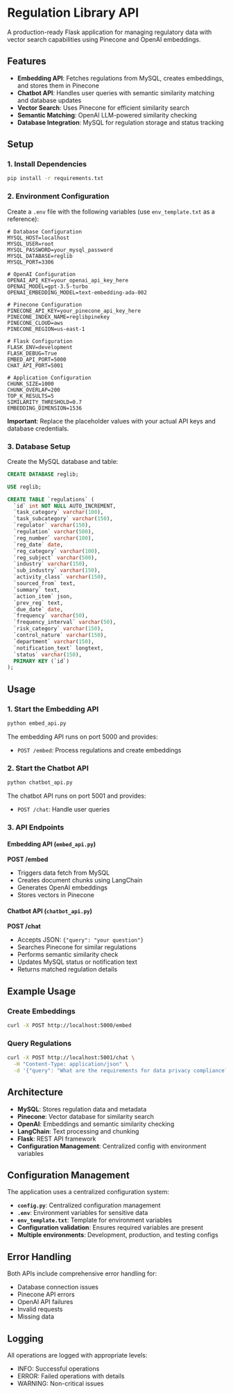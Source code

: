 # Regulation Library API

A production-ready Flask application for managing regulatory data with vector search capabilities using Pinecone and OpenAI embeddings.

## Features

- **Embedding API**: Fetches regulations from MySQL, creates embeddings, and stores them in Pinecone
- **Chatbot API**: Handles user queries with semantic similarity matching and database updates
- **Vector Search**: Uses Pinecone for efficient similarity search
- **Semantic Matching**: OpenAI LLM-powered similarity checking
- **Database Integration**: MySQL for regulation storage and status tracking

## Setup

### 1. Install Dependencies

```bash
pip install -r requirements.txt
```

### 2. Environment Configuration

Create a `.env` file with the following variables (use `env_template.txt` as a reference):

```env
# Database Configuration
MYSQL_HOST=localhost
MYSQL_USER=root
MYSQL_PASSWORD=your_mysql_password
MYSQL_DATABASE=reglib
MYSQL_PORT=3306

# OpenAI Configuration
OPENAI_API_KEY=your_openai_api_key_here
OPENAI_MODEL=gpt-3.5-turbo
OPENAI_EMBEDDING_MODEL=text-embedding-ada-002

# Pinecone Configuration
PINECONE_API_KEY=your_pinecone_api_key_here
PINECONE_INDEX_NAME=reglibpinekey
PINECONE_CLOUD=aws
PINECONE_REGION=us-east-1

# Flask Configuration
FLASK_ENV=development
FLASK_DEBUG=True
EMBED_API_PORT=5000
CHAT_API_PORT=5001

# Application Configuration
CHUNK_SIZE=1000
CHUNK_OVERLAP=200
TOP_K_RESULTS=5
SIMILARITY_THRESHOLD=0.7
EMBEDDING_DIMENSION=1536
```

**Important**: Replace the placeholder values with your actual API keys and database credentials.

### 3. Database Setup

Create the MySQL database and table:

```sql
CREATE DATABASE reglib;

USE reglib;

CREATE TABLE `regulations` (
  `id` int NOT NULL AUTO_INCREMENT,
  `task_category` varchar(100),
  `task_subcategory` varchar(150),
  `regulator` varchar(150),
  `regulation` varchar(500),
  `reg_number` varchar(100),
  `reg_date` date,
  `reg_category` varchar(100),
  `reg_subject` varchar(500),
  `industry` varchar(150),
  `sub_industry` varchar(150),
  `activity_class` varchar(150),
  `sourced_from` text,
  `summary` text,
  `action_item` json,
  `prev_reg` text,
  `due_date` date,
  `frequency` varchar(50),
  `frequency_interval` varchar(50),
  `risk_category` varchar(150),
  `control_nature` varchar(150),
  `department` varchar(150),
  `notification_text` longtext,
  `status` varchar(150),
  PRIMARY KEY (`id`)
);
```

## Usage

### 1. Start the Embedding API

```bash
python embed_api.py
```

The embedding API runs on port 5000 and provides:
- `POST /embed`: Process regulations and create embeddings

### 2. Start the Chatbot API

```bash
python chatbot_api.py
```

The chatbot API runs on port 5001 and provides:
- `POST /chat`: Handle user queries

### 3. API Endpoints

#### Embedding API (`embed_api.py`)

**POST /embed**
- Triggers data fetch from MySQL
- Creates document chunks using LangChain
- Generates OpenAI embeddings
- Stores vectors in Pinecone

#### Chatbot API (`chatbot_api.py`)

**POST /chat**
- Accepts JSON: `{"query": "your question"}`
- Searches Pinecone for similar regulations
- Performs semantic similarity check
- Updates MySQL status or notification text
- Returns matched regulation details

## Example Usage

### Create Embeddings

```bash
curl -X POST http://localhost:5000/embed
```

### Query Regulations

```bash
curl -X POST http://localhost:5001/chat \
  -H "Content-Type: application/json" \
  -d '{"query": "What are the requirements for data privacy compliance?"}'
```

## Architecture

- **MySQL**: Stores regulation data and metadata
- **Pinecone**: Vector database for similarity search
- **OpenAI**: Embeddings and semantic similarity checking
- **LangChain**: Text processing and chunking
- **Flask**: REST API framework
- **Configuration Management**: Centralized config with environment variables

## Configuration Management

The application uses a centralized configuration system:

- **`config.py`**: Centralized configuration management
- **`.env`**: Environment variables for sensitive data
- **`env_template.txt`**: Template for environment variables
- **Configuration validation**: Ensures required variables are present
- **Multiple environments**: Development, production, and testing configs

## Error Handling

Both APIs include comprehensive error handling for:
- Database connection issues
- Pinecone API errors
- OpenAI API failures
- Invalid requests
- Missing data

## Logging

All operations are logged with appropriate levels:
- INFO: Successful operations
- ERROR: Failed operations with details
- WARNING: Non-critical issues
